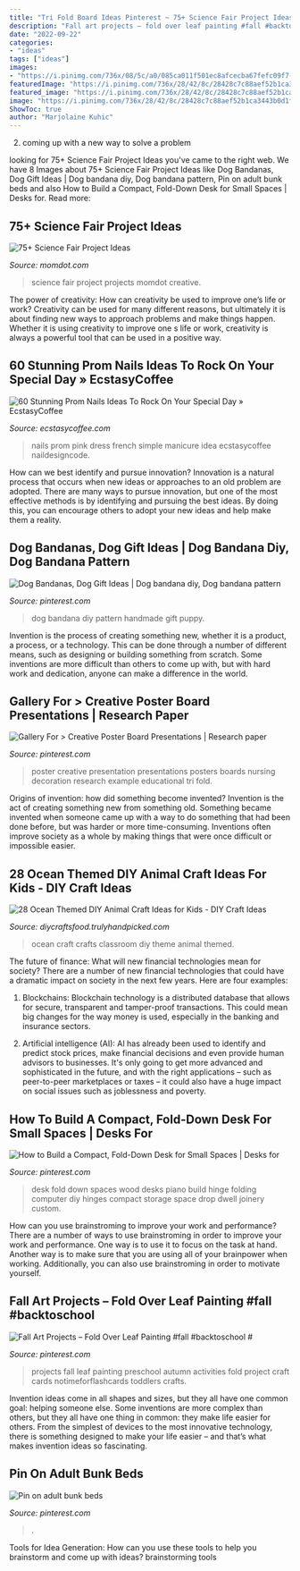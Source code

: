 ```yaml
---
title: "Tri Fold Board Ideas Pinterest ~ 75+ Science Fair Project Ideas"
description: "Fall art projects – fold over leaf painting #fall #backtoschool #"
date: "2022-09-22"
categories:
- "ideas"
tags: ["ideas"]
images:
- "https://i.pinimg.com/736x/08/5c/a0/085ca011f501ec8afcecba67fefc09f7--board-decoration-creative-posters.jpg"
featuredImage: "https://i.pinimg.com/736x/28/42/8c/28428c7c88aef52b1ca3443b0d1f731e.jpg"
featured_image: "https://i.pinimg.com/736x/28/42/8c/28428c7c88aef52b1ca3443b0d1f731e.jpg"
image: "https://i.pinimg.com/736x/28/42/8c/28428c7c88aef52b1ca3443b0d1f731e.jpg"
ShowToc: true
author: "Marjolaine Kuhic"
---
```



2. coming up with a new way to solve a problem 

	

		
looking for 75+ Science Fair Project Ideas you've came to the right web. We have 8 Images about 75+ Science Fair Project Ideas like Dog Bandanas, Dog Gift Ideas | Dog bandana diy, Dog bandana pattern, Pin on adult bunk beds and also How to Build a Compact, Fold-Down Desk for Small Spaces | Desks for. Read more:
		
    
## 75+ Science Fair Project Ideas

<img loading=lazy src="https://www.momdot.com/wp-content/uploads/2016/02/Science-Fair-Project-Ideas-32.jpg" onerror="this.onerror=null;this.src='https://tse1.mm.bing.net/th?id=OIP.fLqkY4mnx2EWnvASYrYV7wHaJ4&amp;pid=15.1';" alt="75+ Science Fair Project Ideas">

_Source: momdot.com_

>science fair project projects momdot creative. 

	

The power of creativity: How can creativity be used to improve one’s life or work?
Creativity can be used for many different reasons, but ultimately it is about finding new ways to approach problems and make things happen. Whether it is using creativity to improve one s life or work, creativity is always a powerful tool that can be used in a positive way.

    
## 60 Stunning Prom Nails Ideas To Rock On Your Special Day » EcstasyCoffee

<img loading=lazy src="https://i0.wp.com/www.ecstasycoffee.com/wp-content/uploads/2016/08/Simple-French-manicure-idea.jpg" onerror="this.onerror=null;this.src='https://tse4.mm.bing.net/th?id=OIP.68Mevlvq6bSss37pwryUUQHaJ4&amp;pid=15.1';" alt="60 Stunning Prom Nails Ideas To Rock On Your Special Day » EcstasyCoffee">

_Source: ecstasycoffee.com_

>nails prom pink dress french simple manicure idea ecstasycoffee naildesigncode. 

	

How can we best identify and pursue innovation?
Innovation is a natural process that occurs when new ideas or approaches to an old problem are adopted. There are many ways to pursue innovation, but one of the most effective methods is by identifying and pursuing the best ideas. By doing this, you can encourage others to adopt your new ideas and help make them a reality.

    
## Dog Bandanas, Dog Gift Ideas | Dog Bandana Diy, Dog Bandana Pattern

<img loading=lazy src="https://i.pinimg.com/736x/28/42/8c/28428c7c88aef52b1ca3443b0d1f731e.jpg" onerror="this.onerror=null;this.src='https://tse4.mm.bing.net/th?id=OIP.Fq_WGPoxCRdzT0sM1sA2XgHaHa&amp;pid=15.1';" alt="Dog Bandanas, Dog Gift Ideas | Dog bandana diy, Dog bandana pattern">

_Source: pinterest.com_

>dog bandana diy pattern handmade gift puppy. 

	

Invention is the process of creating something new, whether it is a product, a process, or a technology. This can be done through a number of different means, such as designing or building something from scratch. Some inventions are more difficult than others to come up with, but with hard work and dedication, anyone can make a difference in the world.

    
## Gallery For &gt; Creative Poster Board Presentations | Research Paper

<img loading=lazy src="https://i.pinimg.com/736x/08/5c/a0/085ca011f501ec8afcecba67fefc09f7--board-decoration-creative-posters.jpg" onerror="this.onerror=null;this.src='https://tse2.mm.bing.net/th?id=OIP.KrO7WOF49Z0_jRO4KBcZewHaF7&amp;pid=15.1';" alt="Gallery For &gt; Creative Poster Board Presentations | Research paper">

_Source: pinterest.com_

>poster creative presentation presentations posters boards nursing decoration research example educational tri fold. 

	

Origins of invention: how did something become invented?
Invention is the act of creating something new from something old. Something became invented when someone came up with a way to do something that had been done before, but was harder or more time-consuming. Inventions often improve society as a whole by making things that were once difficult or impossible easier.

    
## 28 Ocean Themed DIY Animal Craft Ideas For Kids - DIY Craft Ideas

<img loading=lazy src="http://diycraftsfood.trulyhandpicked.com/wp-content/uploads/2016/05/Ocean-crafts_ok.jpg" onerror="this.onerror=null;this.src='https://tse4.mm.bing.net/th?id=OIP.Ua--ZbcDLBe5yLNDKPhLPAHaLG&amp;pid=15.1';" alt="28 Ocean Themed DIY Animal Craft Ideas for Kids - DIY Craft Ideas">

_Source: diycraftsfood.trulyhandpicked.com_

>ocean craft crafts classroom diy theme animal themed. 

	

The future of finance: What will new financial technologies mean for society?
There are a number of new financial technologies that could have a dramatic impact on society in the next few years. Here are four examples:
1. Blockchains: Blockchain technology is a distributed database that allows for secure, transparent and tamper-proof transactions. This could mean big changes for the way money is used, especially in the banking and insurance sectors.

2. Artificial intelligence (AI): AI has already been used to identify and predict stock prices, make financial decisions and even provide human advisors to businesses. It's only going to get more advanced and sophisticated in the future, and with the right applications – such as peer-to-peer marketplaces or taxes – it could also have a huge impact on social issues such as joblessness and poverty.


    
## How To Build A Compact, Fold-Down Desk For Small Spaces | Desks For

<img loading=lazy src="https://i.pinimg.com/736x/93/07/3b/93073b099825236f94f68eb52bae909c--desks-for-small-spaces-work-spaces.jpg" onerror="this.onerror=null;this.src='https://tse3.mm.bing.net/th?id=OIP.WukoHpFJFvvxWlJyjko87wHaJ4&amp;pid=15.1';" alt="How to Build a Compact, Fold-Down Desk for Small Spaces | Desks for">

_Source: pinterest.com_

>desk fold down spaces wood desks piano build hinge folding computer diy hinges compact storage space drop dwell joinery custom. 

	

How can you use brainstroming to improve your work and performance?
There are a number of ways to use brainstroming in order to improve your work and performance. One way is to use it to focus on the task at hand. Another way is to make sure that you are using all of your brainpower when working. Additionally, you can also use brainstroming in order to motivate yourself.

    
## Fall Art Projects – Fold Over Leaf Painting #fall #backtoschool #

<img loading=lazy src="https://i.pinimg.com/736x/79/ea/15/79ea15b53a98a914640a711a7a2335d8.jpg" onerror="this.onerror=null;this.src='https://tse3.mm.bing.net/th?id=OIP.tgTVpDh3WM0sXyHN7pFErAHaK1&amp;pid=15.1';" alt="Fall Art Projects – Fold Over Leaf Painting #fall #backtoschool #">

_Source: pinterest.com_

>projects fall leaf painting preschool autumn activities fold project craft cards notimeforflashcards toddlers crafts. 

	

Invention ideas come in all shapes and sizes, but they all have one common goal: helping someone else. Some inventions are more complex than others, but they all have one thing in common: they make life easier for others. From the simplest of devices to the most innovative technology, there is something designed to make your life easier – and that’s what makes invention ideas so fascinating.

    
## Pin On Adult Bunk Beds

<img loading=lazy src="https://i.pinimg.com/736x/37/79/4a/37794a527650729483ffaa857d5119b0.jpg" onerror="this.onerror=null;this.src='https://tse2.mm.bing.net/th?id=OIP.93SRtNu35PBcZTDFpbpJywHaLG&amp;pid=15.1';" alt="Pin on adult bunk beds">

_Source: pinterest.com_

>. 

	

Tools for Idea Generation: How can you use these tools to help you brainstorm and come up with ideas?
brainstorming tools 
